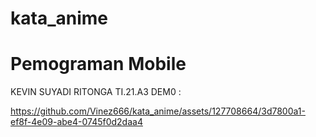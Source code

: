 # kata_anime
# Pemograman Mobile
KEVIN SUYADI RITONGA
TI.21.A3
DEM0 :

https://github.com/Vinez666/kata_anime/assets/127708664/3d7800a1-ef8f-4e09-abe4-0745f0d2daa4

